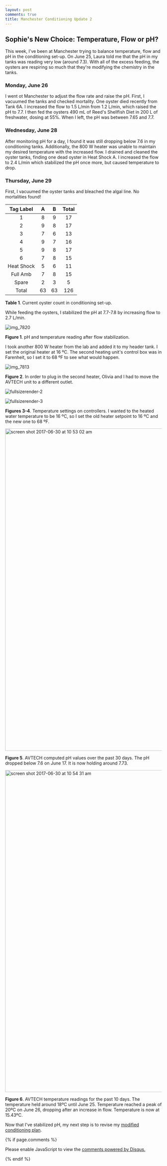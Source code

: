```yaml
---
layout: post
comments: true
title: Manchester Conditioning Update 2
---
```


## Sophie's New Choice: Temperature, Flow or pH?

This week, I've been at Manchester trying to balance temperature, flow and pH in the conditioning set-up. On June 25, Laura told me that the pH in my tanks was reading very low (around 7.3). With all of the excess feeding, the oysters are respiring so much that they're modifying the chemistry in the tanks. 

### Monday, June 26

I went ot Manchester to adjust the flow rate and raise the pH. First, I vacuumed the tanks and checked mortality. One oyster died recently from Tank 6A. I increased the flow to 1.5 L/min from 1.2 L/min, which raised the pH to 7.7. I then fed the oysters 490 mL of Reed's Shellfish Diet in 200 L of freshwater, dosing at 55%. When I left, the pH was between 7.65 and 7.7.

### Wednesday, June 28

After monitoring pH for a day, I found it was still dropping below 7.6 in my conditioning tanks. Additionally, the 800 W heater was unable to maintain my desired temperature with the increased flow. I drained and cleaned the oyster tanks, finding one dead oyster in Heat Shock A. I increased the flow to 2.4 L/min which stabilized the pH once more, but caused temperature to drop.

### Thursday, June 29

First, I vacuumed the oyster tanks and bleached the algal line. No mortalities found!

|  Tag Label |  A |  B | Total |
|:----------:|:--:|:--:|:-----:|
|      1     |  8 |  9 |   17  |
|      2     |  9 |  8 |   17  |
|      3     |  7 |  6 |   13  |
|      4     |  9 |  7 |   16  |
|      5     |  9 |  8 |   17  |
|      6     |  7 |  8 |   15  |
| Heat Shock |  5 |  6 |   11  |
|  Full Amb  |  7 |  8 |   15  |
|    Spare   |  2 |  3 |    5  |
|    Total   | 63 | 63 |  126  |

**Table 1**. Current oyster count in conditioning set-up.

While feeding the oysters, I stabilized the pH at 7.7-7.8 by increasing flow to 2.7 L/min. 

![img_7820](https://user-images.githubusercontent.com/22335838/27746101-ba264974-5d7a-11e7-8b05-ccd40059ec75.JPG)

**Figure 1**. pH and temperature reading after flow stabilization.

I took another 800 W heater from the lab and added it to my header tank. I set the original heater at 16 ºC. The second heating unit's control box was in Farenheit, so I set it to 68 ºF to see what would happen.

![img_7813](https://user-images.githubusercontent.com/22335838/27746102-ba2fa910-5d7a-11e7-802c-7cf639cd0f31.JPG)

**Figure 2**. In order to plug in the second heater, Olivia and I had to move the AVTECH unit to a different outlet.

![fullsizerender-2](https://user-images.githubusercontent.com/22335838/27746108-bbe4828a-5d7a-11e7-95e7-e1b16fe7bf6d.jpg)

![fullsizerender-3](https://user-images.githubusercontent.com/22335838/27746107-bbddf6ea-5d7a-11e7-87a6-393c774c1008.jpg)

**Figures 3-4**. Temperature settings on controllers. I wanted to the heated water temperature to be 16 ºC, so I set the old heater setpoint to 16 ºC and the new one to 68 ºF.

<img width="1034" alt="screen shot 2017-06-30 at 10 53 02 am" src="https://user-images.githubusercontent.com/22335838/27748072-cd9cbeae-5d82-11e7-8782-af0efc457770.png">

**Figure 5**. AVTECH computed pH values over the past 30 days. The pH dropped below 7.6 on June 17. It is now holding around 7.73.

<img width="1033" alt="screen shot 2017-06-30 at 10 54 31 am" src="https://user-images.githubusercontent.com/22335838/27748073-cd9d8be0-5d82-11e7-9dbf-ae4fad31419f.png">

**Figure 6**. AVTECH temperature readings for the past 10 days. The temperature held around 18ºC until June 25. Temperature reached a peak of 20ºC on June 26, dropping after an increase in flow. Temperature is now at 15.43ºC.

Now that I've stabilized pH, my next step is to revise my [modified conditioning plan](https://yaaminiv.github.io/Manchester-Conditioning-Update/).

{% if page.comments %}

<div id="disqus_thread"></div>
<script>

/**
*  RECOMMENDED CONFIGURATION VARIABLES: EDIT AND UNCOMMENT THE SECTION BELOW TO INSERT DYNAMIC VALUES FROM YOUR PLATFORM OR CMS.
*  LEARN WHY DEFINING THESE VARIABLES IS IMPORTANT: https://disqus.com/admin/universalcode/#configuration-variables*/
/*
var disqus_config = function () {
this.page.url = PAGE_URL;  // Replace PAGE_URL with your page's canonical URL variable
this.page.identifier = PAGE_IDENTIFIER; // Replace PAGE_IDENTIFIER with your page's unique identifier variable
};
*/
(function() { // DON'T EDIT BELOW THIS LINE
var d = document, s = d.createElement('script');
s.src = 'https://the-responsible-grad-student.disqus.com/embed.js';
s.setAttribute('data-timestamp', +new Date());
(d.head || d.body).appendChild(s);
})();
</script>
<noscript>Please enable JavaScript to view the <a href="https://disqus.com/?ref_noscript">comments powered by Disqus.</a></noscript>

{% endif %}

<script id="dsq-count-scr" src="//the-responsible-grad-student.disqus.com/count.js" async></script>
